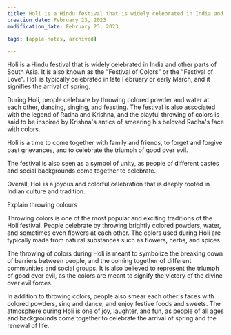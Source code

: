 ```yaml
---
title: Holi is a Hindu festival that is widely celebrated in India and other…
creation_date: February 23, 2023
modification_date: February 23, 2023

tags: [apple-notes, archived]

---
```



Holi is a Hindu festival that is widely celebrated in India and other parts of South Asia. It is also known as the "Festival of Colors" or the "Festival of Love". Holi is typically celebrated in late February or early March, and it signifies the arrival of spring.

During Holi, people celebrate by throwing colored powder and water at each other, dancing, singing, and feasting. The festival is also associated with the legend of Radha and Krishna, and the playful throwing of colors is said to be inspired by Krishna's antics of smearing his beloved Radha's face with colors.

Holi is a time to come together with family and friends, to forget and forgive past grievances, and to celebrate the triumph of good over evil. 

The festival is also seen as a symbol of unity, as people of different castes and social backgrounds come together to celebrate.

Overall, Holi is a joyous and colorful celebration that is deeply rooted in Indian culture and tradition.

Explain throwing colours 

Throwing colors is one of the most popular and exciting traditions of the Holi festival. People celebrate by throwing brightly colored powders, water, and sometimes even flowers at each other. The colors used during Holi are typically made from natural substances such as flowers, herbs, and spices.

The throwing of colors during Holi is meant to symbolize the breaking down of barriers between people, and the coming together of different communities and social groups. It is also believed to represent the triumph of good over evil, as the colors are meant to signify the victory of the divine over evil forces.

In addition to throwing colors, people also smear each other's faces with colored powders, sing and dance, and enjoy festive foods and sweets. The atmosphere during Holi is one of joy, laughter, and fun, as people of all ages and backgrounds come together to celebrate the arrival of spring and the renewal of life.
